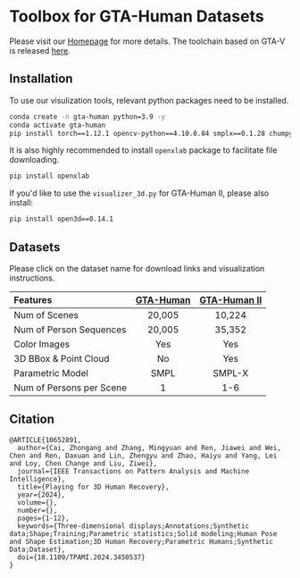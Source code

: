 # Toolbox for GTA-Human Datasets

Please visit our [Homepage](https://caizhongang.github.io/projects/GTA-Human/) for more details.
The toolchain based on GTA-V is released [here](https://github.com/Wei-Chen-hub/GTA-Human-tools).

## Installation

To use our visulization tools, relevant python packages need to be installed.
```bash
conda create -n gta-human python=3.9 -y
conda activate gta-human
pip install torch==1.12.1 opencv-python==4.10.0.84 smplx==0.1.28 chumpy==0.70 trimesh==4.4.3 tqdm==4.66.4 numpy==1.23.1 pyrender==0.1.45
```

It is also highly recommended to install `openxlab` package to facilitate file downloading.
```bash
pip install openxlab
```

If you'd like to use the `visualizer_3d.py` for GTA-Human II, please also install:
```bash
pip install open3d==0.14.1
```


## Datasets

Please click on the dataset name for download links and visualization instructions.

| Features | [GTA-Human](./gta-human/README.md) | [GTA-Human II](./gta-human_v2/README.md) |
| :------------------------ | :-------: | :-------: |
| Num of Scenes             | 20,005    | 10,224    |
| Num of Person Sequences   | 20,005    | 35,352    |
| Color Images              | Yes       | Yes       |
| 3D BBox & Point Cloud     | No        | Yes       |
| Parametric Model          | SMPL      | SMPL-X    |
| Num of Persons per Scene  | 1         | 1-6       |


## Citation
```text
@ARTICLE{10652891,
  author={Cai, Zhongang and Zhang, Mingyuan and Ren, Jiawei and Wei, Chen and Ren, Daxuan and Lin, Zhengyu and Zhao, Haiyu and Yang, Lei and Loy, Chen Change and Liu, Ziwei},
  journal={IEEE Transactions on Pattern Analysis and Machine Intelligence}, 
  title={Playing for 3D Human Recovery}, 
  year={2024},
  volume={},
  number={},
  pages={1-12},
  keywords={Three-dimensional displays;Annotations;Synthetic data;Shape;Training;Parametric statistics;Solid modeling;Human Pose and Shape Estimation;3D Human Recovery;Parametric Humans;Synthetic Data;Dataset},
  doi={10.1109/TPAMI.2024.3450537}
}
```
